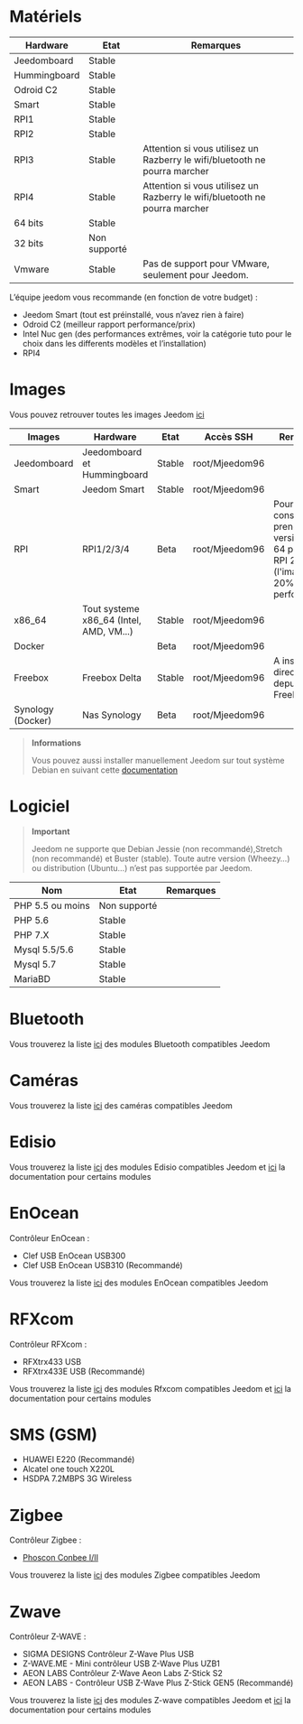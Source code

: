 # Matériels

Hardware | Etat | Remarques
--- | --- | ---
Jeedomboard             | Stable                  |
Hummingboard            | Stable                  |
Odroid C2               | Stable                  |                          
Smart                   | Stable                  |                          
RPI1                    | Stable                  |                          
RPI2                    | Stable                  |                          
RPI3                    | Stable                  | Attention si vous utilisez un Razberry le wifi/bluetooth ne pourra marcher
RPI4                    | Stable                  | Attention si vous utilisez un Razberry le wifi/bluetooth ne pourra marcher
64 bits                 | Stable                  |                          
32 bits                 | Non supporté            |                          
Vmware                  | Stable                  | Pas de support pour VMware, seulement pour Jeedom.

L’équipe jeedom vous recommande (en fonction de votre budget) :

- Jeedom Smart (tout est préinstallé, vous n’avez rien à faire)
- Odroid C2 (meilleur rapport performance/prix)
- Intel Nuc gen (des performances extrêmes, voir la catégorie tuto pour le choix dans les differents modèles et l’installation)
- RPI4

#  Images

Vous pouvez retrouver toutes les images Jeedom [ici](https://images.jeedom.com/)

| Images         | Hardware       | Etat           | Accès SSH      | Remarques      | Documentations      |
|----------------|----------------|----------------|----------------|----------------|---------------------|
| Jeedomboard    | Jeedomboard et Hummingboard | Stable         | root/Mjeedom96 |                | [Jeedomboard](https://doc.jeedom.com/fr_FR/installation/mini) |
| Smart          | Jeedom Smart   | Stable           | root/Mjeedom96 |                | [Smart](https://doc.jeedom.com/fr_FR/installation/smart) |
| RPI            | RPI1/2/3/4     | Beta           | root/Mjeedom96 |  Pour rpi il est conseillé de prendre la version rpi-64 pour les RPI 2/3/4 (l'image est 20% plus performantes)              | [RPI](https://doc.jeedom.com/fr_FR/installation/rpi) |
| x86_64         | Tout systeme x86_64 (Intel, AMD, VM...)               | Stable           | root/Mjeedom96 |                | [x86_64](https://doc.jeedom.com/fr_FR/installation/vm) |
| Docker         |                | Beta           | root/Mjeedom96 |                | [Docker](https://doc.jeedom.com/fr_FR/installation/docker) |
| Freebox        | Freebox Delta  | Stable         | root/Mjeedom96 | A installer directement depuis la Freebox               | [Freebox](https://doc.jeedom.com/fr_FR/installation/freeboxdelta) |
| Synology (Docker)| Nas Synology | Beta          | root/Mjeedom96  |                | [Synology](https://doc.jeedom.com/fr_FR/installation/synology) |

> **Informations**
>
> Vous pouvez aussi installer manuellement Jeedom sur tout système Debian en suivant cette [documentation](https://doc.jeedom.com/fr_FR/installation/cli)

#  Logiciel

> **Important**
>
> Jeedom ne supporte que Debian Jessie (non recommandé),Stretch (non recommandé) et Buster (stable). Toute autre version (Wheezy…​) ou distribution (Ubuntu…​) n’est pas supportée par Jeedom.

| Nom                     | Etat                    | Remarques                |
|-------------------------|-------------------------|--------------------------|
| PHP 5.5 ou moins        | Non supporté            |                          |
| PHP 5.6                 | Stable                  |                          |
| PHP 7.X                 | Stable                  |                          |
| Mysql 5.5/5.6           | Stable                  |                          |
| Mysql 5.7               | Stable                  |                          |
| MariaBD                 | Stable                  |                          |


# Bluetooth

Vous trouverez la liste [ici](https://doc.jeedom.com/fr_FR/blea/equipement.compatible) des modules Bluetooth compatibles Jeedom

# Caméras

Vous trouverez la liste [ici](https://doc.jeedom.com/fr_FR/camera/equipement.compatible) des caméras compatibles Jeedom

# Edisio

Vous trouverez la liste [ici](https://doc.jeedom.com/fr_FR/edisio/equipement.compatible) des modules Edisio compatibles Jeedom et [ici](https://doc.jeedom.com/fr_FR/edisio/) la documentation pour certains modules

# EnOcean

Contrôleur EnOcean :

-   Clef USB EnOcean USB300
-   Clef USB EnOcean USB310 (Recommandé)

Vous trouverez la liste [ici](https://doc.jeedom.com/fr_FR/enocean/equipement.compatible) des modules EnOcean compatibles Jeedom

# RFXcom

Contrôleur RFXcom :

-   RFXtrx433 USB
-   RFXtrx433E USB (Recommandé)

Vous trouverez la liste [ici](https://doc.jeedom.com/fr_FR/rfxcom/equipement.compatible) des modules Rfxcom compatibles Jeedom et [ici](https://doc.jeedom.com/fr_FR/rfxcom/) la documentation pour certains modules

# SMS (GSM)

-   HUAWEI E220 (Recommandé)
-   Alcatel one touch X220L
-   HSDPA 7.2MBPS 3G Wireless

# Zigbee

Contrôleur Zigbee :

- [Phoscon Conbee I/II](http://bit.ly/2n4VyWc)

Vous trouverez la liste [ici](https://phoscon.de/en/conbee/compatible) des modules Zigbee compatibles Jeedom

# Zwave

Contrôleur Z-WAVE :

-   SIGMA DESIGNS Contrôleur Z-Wave Plus USB
-   Z-WAVE.ME - Mini contrôleur USB Z-Wave Plus UZB1
-   AEON LABS Contrôleur Z-Wave Aeon Labs Z-Stick S2
-   AEON LABS - Contrôleur USB Z-Wave Plus Z-Stick GEN5 (Recommandé)

Vous trouverez la liste [ici](https://doc.jeedom.com/fr_FR/zwave/equipement.compatible) des modules Z-wave compatibles Jeedom et [ici](https://doc.jeedom.com/fr_FR/zwave/) la documentation pour certains modules
